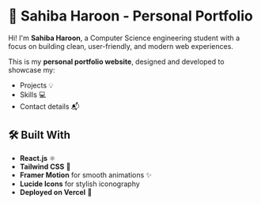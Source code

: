 # 💼 Sahiba Haroon - Personal Portfolio

Hi! I'm **Sahiba Haroon**, a Computer Science engineering student with a focus on building clean, user-friendly, and modern web experiences.

This is my **personal portfolio website**, designed and developed to showcase my:
- Projects 💡
- Skills 💻
- Contact details 📬



## 🛠️ Built With
- **React.js** ⚛️
- **Tailwind CSS** 🎨
- **Framer Motion** for smooth animations ✨
- **Lucide Icons** for stylish iconography
- **Deployed on Vercel** 🚀

